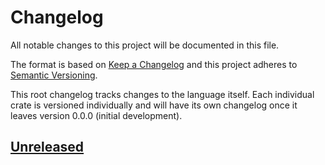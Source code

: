 # Changelog
All notable changes to this project will be documented in this file.

The format is based on [Keep a Changelog](http://keepachangelog.com/en/1.0.0/)
and this project adheres to [Semantic Versioning](http://semver.org/spec/v2.0.0.html).

This root changelog tracks changes to the language itself.
Each individual crate is versioned individually and will have its
own changelog once it leaves version 0.0.0 (initial development).

## [Unreleased]

[unreleased]: https://github.com/nafi-lang/rust-nafi/compare/0016c8918ae461c575e717b7449e39cd7b8fae9a...master
